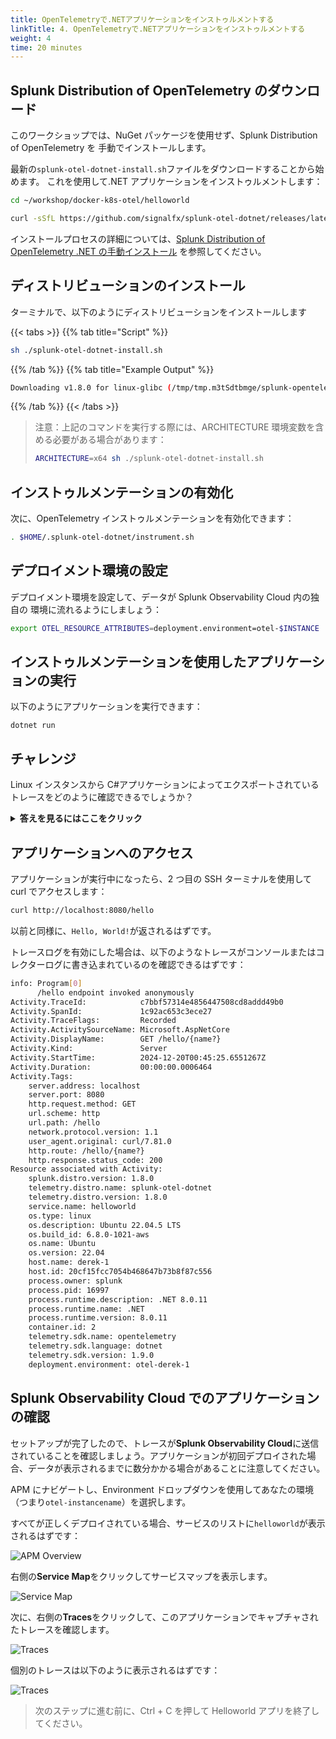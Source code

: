 ```yaml
---
title: OpenTelemetryで.NETアプリケーションをインストゥルメントする
linkTitle: 4. OpenTelemetryで.NETアプリケーションをインストゥルメントする
weight: 4
time: 20 minutes
---
```


## Splunk Distribution of OpenTelemetry のダウンロード

このワークショップでは、NuGet パッケージを使用せず、Splunk Distribution of OpenTelemetry を
手動でインストールします。

最新の`splunk-otel-dotnet-install.sh`ファイルをダウンロードすることから始めます。
これを使用して.NET アプリケーションをインストゥルメントします：

```bash
cd ~/workshop/docker-k8s-otel/helloworld

curl -sSfL https://github.com/signalfx/splunk-otel-dotnet/releases/latest/download/splunk-otel-dotnet-install.sh -O
```

インストールプロセスの詳細については、[Splunk Distribution of OpenTelemetry .NET の手動インストール](https://docs.splunk.com/observability/en/gdi/get-data-in/application/otel-dotnet/instrumentation/instrument-dotnet-application.html#install-the-splunk-distribution-of-opentelemetry-net-manually)
を参照してください。

## ディストリビューションのインストール

ターミナルで、以下のようにディストリビューションをインストールします

{{< tabs >}}
{{% tab title="Script" %}}

```bash
sh ./splunk-otel-dotnet-install.sh
```

{{% /tab %}}
{{% tab title="Example Output" %}}

```bash
Downloading v1.8.0 for linux-glibc (/tmp/tmp.m3tSdtbmge/splunk-opentelemetry-dotnet-linux-glibc-x64.zip)...
```

{{% /tab %}}
{{< /tabs >}}

> 注意：上記のコマンドを実行する際には、ARCHITECTURE 環境変数を含める必要がある場合があります：
>
> ```bash
> ARCHITECTURE=x64 sh ./splunk-otel-dotnet-install.sh
> ```

## インストゥルメンテーションの有効化

次に、OpenTelemetry インストゥルメンテーションを有効化できます：

```bash
. $HOME/.splunk-otel-dotnet/instrument.sh
```

## デプロイメント環境の設定

デプロイメント環境を設定して、データが Splunk Observability Cloud 内の独自の
環境に流れるようにしましょう：

```bash
export OTEL_RESOURCE_ATTRIBUTES=deployment.environment=otel-$INSTANCE
```

## インストゥルメンテーションを使用したアプリケーションの実行

以下のようにアプリケーションを実行できます：

```
dotnet run
```

## チャレンジ

Linux インスタンスから C#アプリケーションによってエクスポートされているトレースをどのように確認できるでしょうか？

<details>
  <summary><b>答えを見るにはここをクリック</b></summary>

これを行う方法は 2 つあります：

1. `dotnet run`コマンドの開始時に`OTEL_TRACES_EXPORTER=otlp,console`を追加することで、トレースが OTLP 経由でコレクターに書き込まれるとともに、コンソールにも書き込まれるようになります。

```bash
OTEL_TRACES_EXPORTER=otlp,console dotnet run
```

2. あるいは、コレクター設定にデバッグエクスポーターを追加し、それをトレースパイプラインに追加することで、トレースがコレクターログに書き込まれるようになります。

```yaml
exporters:
  debug:
    verbosity: detailed
service:
  pipelines:
    traces:
      receivers: [jaeger, otlp, zipkin]
      processors:
        - memory_limiter
        - batch
        - resourcedetection
      exporters: [otlphttp, signalfx, debug]
```

</details>

## アプリケーションへのアクセス

アプリケーションが実行中になったら、2 つ目の SSH ターミナルを使用して curl でアクセスします：

```bash
curl http://localhost:8080/hello
```

以前と同様に、`Hello, World!`が返されるはずです。

トレースログを有効にした場合は、以下のようなトレースがコンソールまたはコレクターログに書き込まれているのを確認できるはずです：

```bash
info: Program[0]
      /hello endpoint invoked anonymously
Activity.TraceId:            c7bbf57314e4856447508cd8addd49b0
Activity.SpanId:             1c92ac653c3ece27
Activity.TraceFlags:         Recorded
Activity.ActivitySourceName: Microsoft.AspNetCore
Activity.DisplayName:        GET /hello/{name?}
Activity.Kind:               Server
Activity.StartTime:          2024-12-20T00:45:25.6551267Z
Activity.Duration:           00:00:00.0006464
Activity.Tags:
    server.address: localhost
    server.port: 8080
    http.request.method: GET
    url.scheme: http
    url.path: /hello
    network.protocol.version: 1.1
    user_agent.original: curl/7.81.0
    http.route: /hello/{name?}
    http.response.status_code: 200
Resource associated with Activity:
    splunk.distro.version: 1.8.0
    telemetry.distro.name: splunk-otel-dotnet
    telemetry.distro.version: 1.8.0
    service.name: helloworld
    os.type: linux
    os.description: Ubuntu 22.04.5 LTS
    os.build_id: 6.8.0-1021-aws
    os.name: Ubuntu
    os.version: 22.04
    host.name: derek-1
    host.id: 20cf15fcc7054b468647b73b8f87c556
    process.owner: splunk
    process.pid: 16997
    process.runtime.description: .NET 8.0.11
    process.runtime.name: .NET
    process.runtime.version: 8.0.11
    container.id: 2
    telemetry.sdk.name: opentelemetry
    telemetry.sdk.language: dotnet
    telemetry.sdk.version: 1.9.0
    deployment.environment: otel-derek-1
```

## Splunk Observability Cloud でのアプリケーションの確認

セットアップが完了したので、トレースが**Splunk Observability Cloud**に送信されていることを確認しましょう。アプリケーションが初回デプロイされた場合、データが表示されるまでに数分かかる場合があることに注意してください。

APM にナビゲートし、Environment ドロップダウンを使用してあなたの環境（つまり`otel-instancename`）を選択します。

すべてが正しくデプロイされている場合、サービスのリストに`helloworld`が表示されるはずです：

![APM Overview](../images/apm_overview.png)

右側の**Service Map**をクリックしてサービスマップを表示します。

![Service Map](../images/service_map.png)

次に、右側の**Traces**をクリックして、このアプリケーションでキャプチャされたトレースを確認します。

![Traces](../images/traces.png)

個別のトレースは以下のように表示されるはずです：

![Traces](../images/trace.png)

> 次のステップに進む前に、Ctrl + C を押して Helloworld アプリを終了してください。
